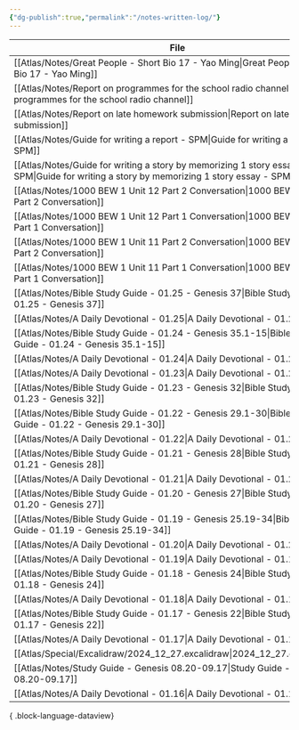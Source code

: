 ```yaml
---
{"dg-publish":true,"permalink":"/notes-written-log/"}
---
```


| File                                                                                                                                        | Created    |
| ------------------------------------------------------------------------------------------------------------------------------------------- | ---------- |
| [[Atlas/Notes/Great People - Short Bio 17 - Yao Ming\|Great People - Short Bio 17 - Yao Ming]]                                           | 03.01.2025 |
| [[Atlas/Notes/Report on programmes for the school radio channel\|Report on programmes for the school radio channel]]                     | 02.01.2025 |
| [[Atlas/Notes/Report on late homework submission\|Report on late homework submission]]                                                   | 02.01.2025 |
| [[Atlas/Notes/Guide for writing a report - SPM\|Guide for writing a report - SPM]]                                                       | 02.01.2025 |
| [[Atlas/Notes/Guide for writing a story by memorizing 1 story essay - SPM\|Guide for writing a story by memorizing 1 story essay - SPM]] | 02.01.2025 |
| [[Atlas/Notes/1000 BEW 1 Unit 12 Part 2 Conversation\|1000 BEW 1 Unit 12 Part 2 Conversation]]                                           | 02.01.2025 |
| [[Atlas/Notes/1000 BEW 1 Unit 12 Part 1 Conversation\|1000 BEW 1 Unit 12 Part 1 Conversation]]                                           | 02.01.2025 |
| [[Atlas/Notes/1000 BEW 1 Unit 11 Part 2 Conversation\|1000 BEW 1 Unit 11 Part 2 Conversation]]                                           | 02.01.2025 |
| [[Atlas/Notes/1000 BEW 1 Unit 11 Part 1 Conversation\|1000 BEW 1 Unit 11 Part 1 Conversation]]                                           | 02.01.2025 |
| [[Atlas/Notes/Bible Study Guide - 01.25 - Genesis 37\|Bible Study Guide - 01.25 - Genesis 37]]                                           | 01.01.2025 |
| [[Atlas/Notes/A Daily Devotional - 01.25\|A Daily Devotional - 01.25]]                                                                   | 01.01.2025 |
| [[Atlas/Notes/Bible Study Guide - 01.24 - Genesis 35.1-15\|Bible Study Guide - 01.24 - Genesis 35.1-15]]                                 | 01.01.2025 |
| [[Atlas/Notes/A Daily Devotional - 01.24\|A Daily Devotional - 01.24]]                                                                   | 01.01.2025 |
| [[Atlas/Notes/A Daily Devotional - 01.23\|A Daily Devotional - 01.23]]                                                                   | 01.01.2025 |
| [[Atlas/Notes/Bible Study Guide - 01.23 - Genesis 32\|Bible Study Guide - 01.23 - Genesis 32]]                                           | 01.01.2025 |
| [[Atlas/Notes/Bible Study Guide - 01.22 - Genesis 29.1-30\|Bible Study Guide - 01.22 - Genesis 29.1-30]]                                 | 01.01.2025 |
| [[Atlas/Notes/A Daily Devotional - 01.22\|A Daily Devotional - 01.22]]                                                                   | 01.01.2025 |
| [[Atlas/Notes/Bible Study Guide - 01.21 - Genesis 28\|Bible Study Guide - 01.21 - Genesis 28]]                                           | 01.01.2025 |
| [[Atlas/Notes/A Daily Devotional - 01.21\|A Daily Devotional - 01.21]]                                                                   | 01.01.2025 |
| [[Atlas/Notes/Bible Study Guide - 01.20 - Genesis 27\|Bible Study Guide - 01.20 - Genesis 27]]                                           | 30.12.2024 |
| [[Atlas/Notes/Bible Study Guide - 01.19 - Genesis 25.19-34\|Bible Study Guide - 01.19 - Genesis 25.19-34]]                               | 30.12.2024 |
| [[Atlas/Notes/A Daily Devotional - 01.20\|A Daily Devotional - 01.20]]                                                                   | 30.12.2024 |
| [[Atlas/Notes/A Daily Devotional - 01.19\|A Daily Devotional - 01.19]]                                                                   | 30.12.2024 |
| [[Atlas/Notes/Bible Study Guide - 01.18 - Genesis 24\|Bible Study Guide - 01.18 - Genesis 24]]                                           | 30.12.2024 |
| [[Atlas/Notes/A Daily Devotional - 01.18\|A Daily Devotional - 01.18]]                                                                   | 30.12.2024 |
| [[Atlas/Notes/Bible Study Guide - 01.17 - Genesis 22\|Bible Study Guide - 01.17 - Genesis 22]]                                           | 29.12.2024 |
| [[Atlas/Notes/A Daily Devotional - 01.17\|A Daily Devotional - 01.17]]                                                                   | 29.12.2024 |
| [[Atlas/Special/Excalidraw/2024_12_27.excalidraw\|2024_12_27.excalidraw]]                                                                | 27.12.2024 |
| [[Atlas/Notes/Study Guide - Genesis 08.20-09.17\|Study Guide - Genesis 08.20-09.17]]                                                     | 26.12.2024 |
| [[Atlas/Notes/A Daily Devotional - 01.16\|A Daily Devotional - 01.16]]                                                                   | 26.12.2024 |

{ .block-language-dataview}

